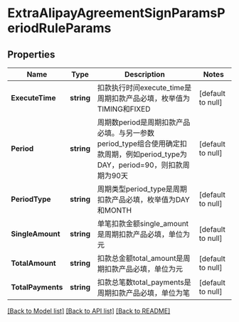 # ExtraAlipayAgreementSignParamsPeriodRuleParams

## Properties
Name | Type | Description | Notes
------------ | ------------- | ------------- | -------------
**ExecuteTime** | **string** | 扣款执行时间execute_time是周期扣款产品必填，枚举值为TIMING和FIXED | [default to null]
**Period** | **string** | 周期数period是周期扣款产品必填。与另一参数period_type组合使用确定扣款周期，例如period_type为DAY，period&#x3D;90，则扣款周期为90天 | [default to null]
**PeriodType** | **string** | 周期类型period_type是周期扣款产品必填，枚举值为DAY和MONTH | [default to null]
**SingleAmount** | **string** | 单笔扣款金额single_amount是周期扣款产品必填，单位为元 | [default to null]
**TotalAmount** | **string** | 扣款总金额total_amount是周期扣款产品必填，单位为元 | [default to null]
**TotalPayments** | **string** | 扣款总笔数total_payments是周期扣款产品必填，单位为笔 | [default to null]

[[Back to Model list]](../README.md#documentation-for-models) [[Back to API list]](../README.md#documentation-for-api-endpoints) [[Back to README]](../README.md)


